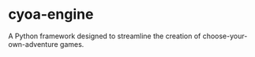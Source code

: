 # cyoa-engine
A Python framework designed to streamline the creation of choose-your-own-adventure games.
